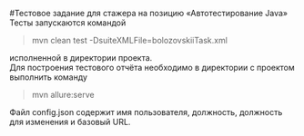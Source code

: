 #Тестовое задание для стажера на позицию «Автотестирование Java»
Тесты запускаются командой 
>mvn clean test -DsuiteXMLFile=bolozovskiiTask.xml
>
исполненной в директории проекта.  
Для построения тестового отчёта необходимо в директории с проектом выполнить команду 
>mvn allure:serve
>
Файл config.json содержит имя пользователя, должность, должность для изменения и базовый URL.
